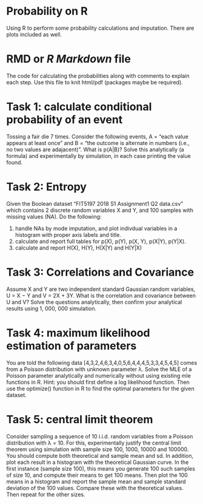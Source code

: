 # Probability on R
 Using R to perform some probability calculations and imputation. There are plots included as well.

# RMD or *R Markdown* file
The code for calculating the probabilities along with comments to explain each step. Use this file to knit html/pdf (packages maybe be required).

# Task 1: calculate conditional probability of an event
Tossing a fair die 7 times. Consider the following events, A = “each value appears at least once” and B = “the outcome is alternate in numbers (i.e., no two values are adajacent)”. What is p(A|B)? Solve this analytically (a formula) and experimentally by simulation, in each case printing the value found. 

# Task 2: Entropy
Given the Boolean dataset “FIT5197 2018 S1 Assignment1 Q2 data.csv” which contains 2 discrete random variables X and Y, and 100 samples with missing values (NA). Do the following:
1. handle NAs by mode imputation, and plot indivdual variables in a histogram with proper axis labels and title.
2. calculate and report full tables for p(X), p(Y), p(X, Y), p(X|Y), p(Y|X).
3. calculate and report H(X), H(Y), H(X|Y) and H(Y|X)   

# Task 3: Correlations and Covariance
Assume X and Y are two independent standard Gaussian random variables, U = X − Y and V = 2X + 3Y. What is the correlation and covariance between U and V? Solve the questions analytically, then confirm your analytical results using 1, 000, 000 simulation.

# Task 4: maximum likelihood estimation of parameters
You are told the following data [4,3,2,4,6,3,4,0,5,6,4,4,4,5,3,3,4,5,4,5]
comes from a Poisson distribution with unknown parameter λ. Solve the MLE of a Poisson parameter analytically and numerically without using existing mle functions in R. Hint: you should first define a log likelihood function. Then use the optimize() function in R to find the optimal parameters for the given dataset.

# Task 5: central limit theorem
Consider sampling a sequence of 10 i.i.d. random variables from a Poisson distribution with λ = 10. For this, experimentally justify the central limit theorem using simulation with sample size 100, 1000, 10000 and 100000. You should compute both theoretical and sample mean and sd. In addition, plot each result in a histogram with the theoretical Gaussian curve. In the first instance (sample size 100), this means you generate 100 such samples of size 10, and compute their means to get 100 means. Then plot the 100 means in a histogram and report the sample mean and sample standard deviation of the 100 values. Compare these with the theoretical values. Then repeat for the other sizes.
